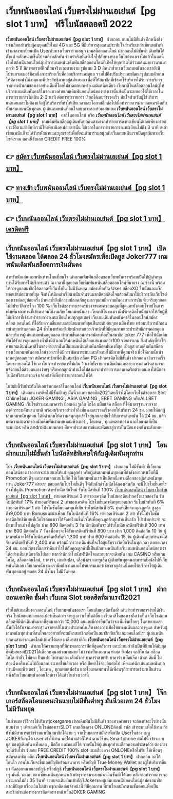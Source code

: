 # เว็บพนันออนไลน์ เว็บตรงไม่ผ่านเอเย่นต์【pg slot 1 บาท】  ฟรีโบนัสตลอดปี 2022

**เว็บพนันออนไลน์ เว็บตรงไม่ผ่านเอเย่นต์【pg slot 1 บาท】** ฝากถอน แบบไม่มีขั้นต่ำ  อีกหนึ่งสิ่งทางเลือกสำหรับผู้คนยุคสมัยใหม่ 4G และ 5G ที่มีบริการสุดแสนประทับใจสำหรับเหล่าเซียนพนันที่เข้ามาลงทะเบียนเปิด Userกับทางเว็บเราร่วมสนุก เกมสล็อตออนไลน์ ฝากถอนไม่มีขั้นต่ำ เดิมพันได้ตั้งแต่ หลักหน่วยขึ้นไปจนถึงหลักพัน ร่วมร่าเริงบันเทิงใจไปกับทางทางเว็บไซต์ของเราได้แล้วในตอนี้เว็บไซต์พนันออนไลน์ผู้บริการเกมพนันเดิมพันสล็อตออนไลน์ที่เปิดให้ทุกท่านได้ร่วมเล่นมายาวนานมากกว่า 5 ปี มีภาพกราฟฟิกที่สมจริงและสวยงาม รูปแบบ 3 D
มิหนำซ้ำทางเว็บเกมพนันของเรายังมี โปรแกรมเมอร์มือหนึ่งการสร้างเว็บที่คอยบริการและดูแล  รวมไปถึงปรับปรุงและพัฒนารูปแบบตัวเกมให้มีความน่าใช้งานและมีประสิทธิภาพอยู่สม่ำเสมอ เพื่อที่ให้สมาชิกที่เข้ามาใช้บริการได้รับการบริการจากทางตัวเกมของเราอย่างเต็มที่โดยไม่ขาดตกบกพร่องแม้แต่นิดเดียว เว็บคาสิโนสล็อตออนไลน์ผู้ให้บริการเกมเดิมพันคาสิโนของทางค่ายเกมเดิมพันออนไลน์ของทางเรานั้นยังเป็นระบบออโต้ใช้เวลาในการทำรายการไม่เกิน 2-3 นาที ต่อการทำรายการ เรียกได้เลยว่ารวดเร็ว ทันใจสำหรับผู้ใช้บริการแน่นอนและไม่ต้องแจ้งผู้ให้บริการที่ทำให้เสียเวลาและโอกาสอีกต่อไปเมื่อทำรายการฝากยอดเครดิตกับนักเล่นเกมพนันทุกคน
ผู้เล่นเกมพนันที่สนใจอยากจะลองร่วมเล่นเกม **เว็บพนันออนไลน์ เว็บตรงไม่ผ่านเอเย่นต์【pg slot 1 บาท】** คาสิโนออนไลน์ หรือ ***เว็บพนันออนไลน์ เว็บตรงไม่ผ่านเอเย่นต์【pg slot 1 บาท】*** เกมเดิมพันสล็อตผู้เดิมพันทุกคนสามารถทำรายการลงทะเบียนได้เลยเพียงกรอกประวัติตามลำดับที่เรามีให้เพียงนิดหน่อยเท่านั้น ใช้เวลาในการทำรายการลงทะเบียนไม่ถึง 3 นาที เหล่าเซียนพนันก็จะได้รับรหัสผ่านและยูสเซอร์เพื่อที่จะเข้ามาร่วมสนุกกับเว็บเกมพนันเราเปิดยูสกับทางเว็บไซต์เราณ ตอนนี้รับเลย CREDIT FREE 100%

## 👉 [สมัคร เว็บพนันออนไลน์ เว็บตรงไม่ผ่านเอเย่นต์【pg slot 1 บาท】](https://archa888.com/)
## 👉 [ทางเข้า เว็บพนันออนไลน์ เว็บตรงไม่ผ่านเอเย่นต์【pg slot 1 บาท】](https://archa888.com/)
## 👉 [เว็บพนันออนไลน์ เว็บตรงไม่ผ่านเอเย่นต์【pg slot 1 บาท】 เครดิตฟรี](https://archa888.com/)

## เว็บพนันออนไลน์ เว็บตรงไม่ผ่านเอเย่นต์【pg slot 1 บาท】 เปิดใช้งานตลอด ได้ตลอด 24 ชั่วโมงสมัครเพื่อเปิดยูส Joker777 เกมพนันเดิมพันสล็อตการเงินมั่นคง

สำหรับนักเล่นเกมพนันท่านไหนที่สนใจ เล่นเกมเดิมพันสล็อตของเว็บพนันเราพร้อมเปิดให้ผู้เล่นทุกท่านได้รับการให้บริการแล้ว ณ เวลานี้สุดยอดเว็บเดิมพันพนันสล็อตออนไลน์ที่มาแรง ณ ช่วงนี้ พร้อมให้การดูแลสมาชิกได้ตลอดทั้งวันทั้งคืน ไม่มีวันหยุด สมัครเพื่อเปิด User สล็อตXO โบนัสและแจ็กพอตเข้าบ่อยมากที่สุด จึงทำให้มีเหล่าเซียนพนันจำนวนมากติดอกติดใจแล้วกลับมาใช้บริการกับเว็บไซต์ของเราต่ออยู่บ่อยครั้ง มิหนำซ้ำยังมีความปลอดภัยสูงมากๆแถมมีความมั่นคงทางการเงินจ่ายจริงทุกยอดไม่มีประวัติการโกง 100 % เว็บไซต์ของทางเราครบวงจรและครอบคลุมที่สุดและยังตอบโจทย์ในการเดิมพันของท่านที่เข้ามาร่วมใช้งานกับเว็บเกมพนันเรา
เว็บคาสิโนของเรามีฟรีเครดิตโบนัสแจกให้กับผู้ที่ใช้บริการที่เข้ามาทำรายการลงทะเบียนใหม่ทุกยูสเซอร์ เว็บเกมเดิมพันพนันคาสิโนออนไลน์สมัคร สล็อต ออนไลน์ ที่ได้รับความชื่นชอบและนิยมมากที่สุดเป็นระดับต้นๆของเมืองไทย พร้อมบริการนักเล่นพนันทุกท่านตลอด 24 ชั่วโมงพร้อมยังมีพนักงานและเจ้าหน้าที่ที่มีคุณภาพและประสิทธิภาพคอยดูแลและบริการผู้เล่นเกมพนันอยู่ตลอด ทำตามขั้นตอนการสมัครเพื่อเป็นสมาชิก joker 777 เพื่อให้นักเดิมพันได้รับการดูแลอย่างทั่วถึงมีตัวเกมให้นักพนันได้เลือกเล่นมากกว่า100 รายการเกม
สิ่งสำคัญที่ทำให้ค่ายเกมเดิมพันคาสิโนของค่ายเรานั้นเป็นเกมพนันเดิมพันสล็อตมั่นคงที่สุด เปิดยูส  เกมเดิมพันสล็อตทางเว็บเกมพนันออนไลน์ของเราได้มีการพัฒนาระบบและตัวเกมให้มีภาพที่ดูสมจริงเพื่อให้เกมนั้นน่าเล่นอยู่ตลอดเวลา สมัครสมาชิกเพื่อเป็นสมาชิก สล็อต PG ฝากเครดิตไม่มีขั้นต่ำ ฝากถอน เงินรวดเร็วโดยระบบออโต้ ใช้เวลาในการทำรายการไม่เกิน 1 นาทีทั้งรายการเติมเงินและรายการถอนเงินสามารถแจ้งถอนได้ด้วยตนเองง่ายๆ หรือหากลูกค้าท่านใดไม่สามารถทำรายการถอนเคดริตด้วยตนเองได้นักล่าโบนัสฟรีสามารถแจ้งเจ้าหน้าที่เพื่อทำรายการถอนให้ได้

ในสมัยนี้รับประกันได้เลยว่าเกมคาสิโนออนไลน์ **เว็บพนันออนไลน์ เว็บตรงไม่ผ่านเอเย่นต์【pg slot 1 บาท】** เติมถอน เครดิตไม่มีขั้นต่ำทรู มันนี่วอเลท ยอดฮิต2021เลยก็ว่าได้โดยเว็บไซต์ของเรา Slot Onlineได้นำ JOKER GAMING , ASIA GAMING , EBET GAMING หรือALLBET GAMING เว็บไซต์รวมเกมบาคาร่า ป๊อกเด้ง รูเล็ต ไฮโล แบ็กแจ๊ค สล็อต ที่ได้มาตรฐานจากจากองค์กรระบดับนานาชาติ พร้อมบริการอย่างทั่วถึงมั่นคงและรวดเร็วคอยให้บริการ 24 ชม. มอบให้แก่ผู้เล่นเกมพนันทุกคน ได้มีตัวเกมให้ความสนุกสุดเร้าใจสนุกและมันไปกับการเล่นพนัน ได้ 24 ชม. แล้วแต่ความสะดวกของนักเดิมพันผ่านบนคอมพิวเตอร์ , ไอแพด , ทุกแพลตฟอร์ม และไอแพดที่เป็นระบบios หรือ androidแบบพกพา ศึกษาประสบการณ์และพัฒนาสู่การเป็นนักแทงพนันระดับเทพ

## เว็บพนันออนไลน์ เว็บตรงไม่ผ่านเอเย่นต์【pg slot 1 บาท】 โอนฝากแบบไม่มีขั้นต่ำ โบนัสสิทธิพิเศษให้กับผู้เดิมพันทุกท่าน

โปร **เว็บพนันออนไลน์ เว็บตรงไม่ผ่านเอเย่นต์【pg slot 1 บาท】** ฝากถอน ไม่มีขั้นต่ำ ที่เว็บเกมออนไลน์ของเราอยากจะนำเสนอให้แก่  คุณลูกค้า หรือผู้เล่นเกมพนันทุกคนที่กำลังอยากหาเว็บที่มี  Promotion ดีๆ และการแจกแบบไม่กั๊ก ให้เว็บเกมพนันเราเป็นอีกหนึ่งทางเลือกของผู้เล่นพนันทุกท่าน Joker777 ค่ายเรา ขอบอกกับโปรโมชั่นดีๆ ให้กับนักล่าโบนัสได้ลองเล่นกัน จะมีโปรโมชั่นอะไรบ้างไปดูกัน
 Promotion สำหรับนักเล่นใหม่ รับโบนัสทันที 100% [เว็บพนันออนไลน์ เว็บตรงไม่ผ่านเอเย่นต์【pg slot 1 บาท】](https://archa888.com/) ทำยอดเทิร์นแค่ 3 เท่าของเครดิต
โบนัสเครดิตฝากครั้งแรกของวัน รับโบนัสทันที 17% ทำยอดเทิร์นแค่ 2 เท่าของเครดิต
โปรโมชั่นเครดิตทุกยอดฝาก รับโบนัสทันที 6% ทำยอดเทิร์นแค่ 1 เท่า
โปรโมชั่นคืนยอดทุนที่เสีย รับโบนัสทันที 5% ทุนที่เสียจากคุณลูกค้า สูงสุดถึง9,000 บาท
Bonusแนะนำเพื่อน รับโบนัสทันที 16% ทำยอดเทิร์นแค่ 2 เท่า
ทั้งนี้โปรโมชั่นเครดิตสิทธิพิเศษที่เว็บไซต์ของเราได้จัดเตรียมขึ้นไว้ให้เพื่อคุณลูกค้าทุกท่านที่น่ารัก โปรฝากประจำ จะมีแบบไหนบ้างไปดูกัน
ฝาก 800 ติดต่อกัน 3 วัน นักเดิมพันจะได้รับโบนัสเครดิตฟรีทันที 300 บาท
ฝาก 800 ติดต่อกัน 7 วัน เพื่อนๆจะได้รับเครดิตฟรีทันที 800 บาท
ฝาก 1,000 ติดต่อกัน 10 วัน ผู้เล่นพนันจะได้รับโบนัสเครดิตฟรีทันที 1,300 บาท
ฝาก 600 ติดต่อกัน 15 วัน ผู้เดิมพันทุกท่านจะได้รับเครดิตฟรีทันที 2,400 บาท
พร้อมมีการวางเดิมพันที่จะได้ลุ้นรับรางวัลบิ๊กวินในทุกเวลา ตลอดเวลา 24 ชม. บอกไว้ตรงนี้เลยว่าคืนกำไรให้กับคุณลูกค้าที่เป็นนักแทงพนันกับเว็บเกมพนันออนไลน์ของเราได้อย่างเต็มเหนี่ยวกันไปเลย หากว่านักล่าโบนัสฟรีติดใจและอยากจะเดิมพัน เกม CASINO หรือเกมไฮโล, สล็อตออนไลน์, บาคาร่า, เกมยิงปลา, เสือมังกร และรูเล็ต ผู้เดิมพันทุกคนสามารถสัมผัสไปที่เว็บพนันได้เลย เว็บเกมพนันของเรามีพนักงานและโปรแกรมเมอร์เชี่ยวชาญด้านนี้คอยให้บริการให้ผู้เดิมพันทุกคนอยู่ ตลอด 24 ชั่วโมง ไม่มีวันหยุด

## เว็บพนันออนไลน์ เว็บตรงไม่ผ่านเอเย่นต์【pg slot 1 บาท】 ฝากถอนเครดิต ขั้นต่ำ  เว็บเกม Slot ยอดฮิตที่มาแรงปี2021

เว็บไซต์เกมเสี่ยงดวงออนไลน์ เว็บเกมพนันของเรา โอนเติมเครดิตขั้นต่ำ เล่นง่ายทำรายการง่ายได้เงินจริง โบนัสแตกบ่อยและเปอร์เซ็นต์การจ่ายสูงกว่าเว็บไซต์อื่นๆ เว็บคาสิโนของเราถือว่าเป็น เว็บไซต์เกมสล็อตที่มีนักเดิมพันมากที่สุดมากกว่า 10,000 คนและมีการยืนยันว่าจะเพิ่มขึ้นเรื่อยๆ ในค่ายเกมเรานั้นยังได้รับจากมาตราฐานจากคาสิโนต่างประเทศในเรื่องของการเปิดให้แทงพนันและการดูแล สำหรับผู้เล่นพนันทุกท่านที่สนใจและอยากที่จะสมัครสมาชิกเพื่อเป็นสมาชิกกับเว็บเกมออนไลน์เรา ผู้เล่นพนันทุกคนสามารถแอดไลน์เข้ามาได้เลย
	มาลิ้มรสชาติถึง **เว็บพนันออนไลน์ เว็บตรงไม่ผ่านเอเย่นต์【pg slot 1 บาท】** ตัวเกมให้ความสนุกที่มีภาพและกราฟิกที่สุดอลังการ และมีเกมกำลังเป็นที่นิยมให้กับสุดฮิตที่มาแรงปี2021ได้เลือกหมุนอย่างมากมาย  ไม่ว่าจะเป็นเกมบาคาร่าสด ยิงปลา คาสิโนสด สล็อต ไฮโล กำถั่ว ไพ่แคง ปั่นแปะ ไพ่สามกอง เสือมังกร บาคาร่าสายฟ้า บาคาร่า แบ็คแจ๊ค เก้าเก ดัมมี่ ไม่ต้องนั่งเครื่องบินไปถึงนอกประเทศให้เสียเวลา หรือเสียค่าใช้จ่ายอีกต่อไป เพียงแค่นักเล่นเกมพนันทุกท่านมีคอมพิวเตอร์ , ไอแพด , ทุกแพลตฟอร์ม และไอแพดพกพาได้เพื่อนๆก็สามารถเข้ามาเป็นส่วนหนึ่งกับเว็บเกมพนันออนไลน์เราได้แล้วในช่วงเวลานี้

## เว็บพนันออนไลน์ เว็บตรงไม่ผ่านเอเย่นต์【pg slot 1 บาท】 โจ๊กเกอร์สล็อตโอนถอนเงินแบบไม่มีขั้นต่ำทรู มันนี่วอเลท 24 ชั่วโมง ไม่มีวันหยุด

ในส่วนของวิธีการใช้บริการjokergame ฝากเดิมพันไม่มีขั้นต่ำ ของทางค่ายเรา จะต้องทำอะไรบ้างนั้น แบบง่าย ๆ เพียงแค่เว็บไซต์ของเราSLOT เกมเสี่ยงดวง ONLONEต้องมี รหัส เข้าระบบเพื่อใช้งาน ถ้ายังไม่มีสามารถเข้าร่วมมาเป็นสมาชิกได้ง่าย ๆ จากโหมดการสมัครเพื่อเปิด Userในช่อง เมนู JOKERจึงจะได้ user เข้าใช้งาน พอได้มาแล้วก็ให้ทำตามวิธีบน Smartphone  ต่อไปนี้
เข้าระบบ ยูส  ของผู้เดิมพัน แท็บเลต , มือถือ และคอมก็ได้
จากนั้นให้ผู้เล่นทุกท่านเลือกความประสงค์ว่า ต้องการจะได้รับโปร รับเลย FREE CREDIT 100% slot เกมเสี่ยงดวง ONLONEหรือไม่รับ
ให้เพื่อนๆสมัครสมาชิก คลิก **เว็บพนันออนไลน์ เว็บตรงไม่ผ่านเอเย่นต์【pg slot 1 บาท】** ฝากถอน ออโต้ โอนไว ภาพในเว็บจะขึ้นเลขบัญชีพร้อมธนาคาร หรือบัญชี True Money Wallet ของผู้ให้บริการขึ้นมา
คัดลอกหมายเลขบัญชี หรือบัญชี **เว็บพนันออนไลน์ เว็บตรงไม่ผ่านเอเย่นต์【pg slot 1 บาท】** ทรู มันนี่ วอเลท ของเซียนพนันทุกคน แล้วทำธุรกรรมระบบฝากเงินขั้นต่ำได้เลย
หลังจากทำรายการ รอประมาณไม่ถึง 35 วินาที ระบบจะเติมเงินเข้าบัญชีJokerของผู้เล่นเกมพนันออนไลน์ผู้สมัครสมาชิก
หากมีปัญหาเรื่องเงินไม่เข้า กรุณาติดต่อเจ้าหน้าที่ ที่มีคุณภาพ ที่ทำเรื่องสมัครตามขั้นตอนเพื่อเป็นสมาชิกผ่านช่องทางการติดต่อทางหน้าเว็บJOKER GAMING


